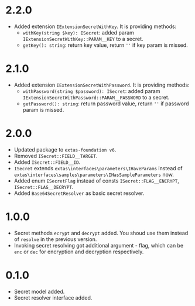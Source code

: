 # 2.2.0

- Added extension `IExtensionSecretWithKey`. It is providing methods:
  - `withKey(string $key): ISecret`: added param `IExtensionSecretWithKey::PARAM__KEY` to a secret.
  - `getKey(): string`: return key value, return `''` if key param is missed.

# 2.1.0

- Added extension `IExtensionSecretWithPassword`. It is providing methods:
  - `withPassword(string $password): ISecret`: added param `IExtensionSecretWithPassword::PARAM__PASSWORD` to a secret.
  - `getPassword(): string`: return password value, return `''` if password param is missed.

# 2.0.0

- Updated package to `extas-foundation v6`.
- Removed `ISecret::FIELD__TARGET`.
- Added `ISecret::FIELD__ID`.
- `ISecret` extends `extas\interfaces\parameters\IHaveParams` instead of `extas\interfaces\samples\parameters\IHasSampleParameters` now.
- Added enum `ESecretFlag` instead of consts `ISecret::FLAG__ENCRYPT`, `ISecret::FLAG__DECRYPT`.
- Added `Base64SecretResolver` as basic secret resolver.

# 1.0.0

- Secret methods `ecrypt` and `decrypt` added. You shoud use them instead of `resolve` in the previous version.
- Invoking secret resolving got additional argument - flag, which can be `enc` or `dec` for encryption and decryption respectively.

# 0.1.0

- Secret model added.
- Secret resolver interface added.